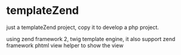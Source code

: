 templateZend
============

just a templateZend project, copy it to develop a php project.


using zend framework 2, twig template engine,
it also support zend framework phtml view helper to show the view